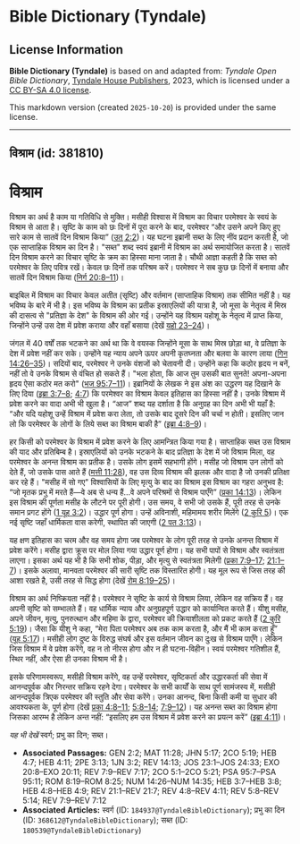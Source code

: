 # Bible Dictionary (Tyndale)

## License Information

**Bible Dictionary (Tyndale)** is based on and adapted from: _Tyndale Open Bible Dictionary_, [Tyndale House Publishers](https://tyndaleopenresources.com/), 2023, which is licensed under a [CC BY-SA 4.0 license](https://creativecommons.org/licenses/by-sa/4.0/legalcode.en).

This markdown version (created `2025-10-20`) is provided under the same license.



--------------------------------

## विश्राम (id: 381810)

विश्राम
=======

विश्राम का अर्थ है काम या गतिविधि से मुक्ति। मसीही विश्वास में विश्राम का विचार परमेश्वर के स्वयं के विश्राम से आता है। सृष्टि के काम को छः दिनों में पूरा करने के बाद, परमेश्वर “और उसने अपने किए हुए सारे काम से सातवें दिन विश्राम किया” ([उत् 2:2](https://ref.ly/Gen2:2))। यह घटना इब्रानी सब्त के लिए नींव प्रदान करती है, जो एक साप्ताहिक विश्राम का दिन है। "सब्त" शब्द स्वयं इब्रानी में विश्राम का अर्थ समायोजित करता है। सातवें दिन विश्राम करने का विचार सृष्टि के क्रम का हिस्सा माना जाता है। चौथी आज्ञा कहती है कि सब्त को परमेश्वर के लिए पवित्र रखें। केवल छः दिनों तक परिश्रम करें। परमेश्वर ने सब कुछ छः दिनों में बनाया और सातवें दिन विश्राम किया ([निर्ग 20:8–11](https://ref.ly/Exod20:8-Exod20:11))।

बाइबिल में विश्राम का विचार केवल अतीत (सृष्टि) और वर्तमान (साप्ताहिक विश्राम) तक सीमित नहीं है। यह भविष्य के बारे में भी है। इस भविष्य के विश्राम का प्रतीक इस्राएलियों की यात्रा है, जो मूसा के नेतृत्व में मिस्र की दासत्व से "प्रतिज्ञा के देश" के विश्राम की ओर गई। उन्होंने यह विश्राम यहोशू के नेतृत्व में प्राप्त किया, जिन्होंने उन्हें उस देश में प्रवेश कराया और वहाँ बसाया (देखें [यहो 23–24](https://ref.ly/Josh23:1-Josh24:33))।

जंगल में 40 वर्षों तक भटकने का अर्थ था कि वे वयस्क जिन्होंने मूसा के साथ मिस्र छोड़ा था, वे प्रतिज्ञा के देश में प्रवेश नहीं कर सके। उन्होंने यह न्याय अपने ऊपर अपनी कृतघ्नता और बलवा के कारण लाया ([गिन 14:26–35](https://ref.ly/Num14:26-Num14:35))। सदियों बाद, परमेश्वर ने उनके वंशजों को चेतावनी दी। उन्होंने कहा कि कठोर हृदय न बनें, नहीं तो वे उनके विश्राम से वंचित हो सकते हैं। "भला होता, कि आज तुम उसकी बात सुनते! अपना\-अपना हृदय ऐसा कठोर मत करो" ([भज 95:7–11](https://ref.ly/Ps95:7-Ps95:11))। इब्रानियों के लेखक ने इस अंश का उद्धरण यह दिखाने के लिए दिया ([इब्रा 3:7–8](https://ref.ly/Heb3:7-Heb3:8); [4:7](https://ref.ly/Heb4:7)) कि परमेश्वर का विश्राम केवल इतिहास का हिस्सा नहीं है। उनके विश्राम में प्रवेश करने का वादा अभी भी खुला है। “आज” शब्द यह दर्शाता है कि अनुग्रह का दिन अभी भी यहाँ है: “और यदि यहोशू उन्हें विश्राम में प्रवेश करा लेता, तो उसके बाद दूसरे दिन की चर्चा न होती। इसलिए जान लो कि परमेश्वर के लोगों के लिये सब्त का विश्राम बाकी है” ([इब्रा 4:8–9](https://ref.ly/Heb4:8-Heb4:9))।

हर किसी को परमेश्वर के विश्राम में प्रवेश करने के लिए आमन्त्रित किया गया है। साप्ताहिक सब्त उस विश्राम की याद और प्रतिबिम्ब है। इस्राएलियों को उनके भटकने के बाद प्रतिज्ञा के देश में जो विश्राम मिला, वह परमेश्वर के अनन्त विश्राम का प्रतीक है। उसके लोग इसमें सहभागी होंगे। मसीह जो विश्राम उन लोगों को देते हैं, जो उसके पास आते हैं ([मत्ती 11:28](https://ref.ly/Matt11:28)), वह उस दिव्य विश्राम की झलक और वादा है जो उनकी प्रतिक्षा कर रहे हैं। "मसीह में सो गए" विश्वासियों के लिए मृत्यु के बाद का विश्राम इस विश्राम का गहरा अनुभव है: “जो मृतक प्रभु में मरते हैं—वे अब से धन्य हैं...वे अपने परिश्रमों से विश्राम पाएँगे” ([प्रका 14:13](https://ref.ly/Rev14:13))। लेकिन इस विश्राम की पूर्णता मसीह के लौटने पर पूरी होगी। उस समय, वे सभी जो उसके हैं, पूरी तरह से उनके समान प्रगट होंगे ([1 यूह 3:2](https://ref.ly/1John3:2))। उद्धार पूर्ण होगा। उन्हें अविनाशी, महिमामय शरीर मिलेंगे ([2 कुरि 5](https://ref.ly/2Cor5:1-2Cor5:21))। एक नई सृष्टि जहाँ धार्मिकता वास करेगी, स्थापित की जाएगी ([2 पत 3:13](https://ref.ly/2Pet3:13))।

यह क्षण इतिहास का चरम और वह समय होगा जब परमेश्वर के लोग पूरी तरह से उनके अनन्त विश्राम में प्रवेश करेंगे। मसीह द्वारा क्रूस पर मोल लिया गया उद्धार पूर्ण होगा। यह सभी पापों से विश्राम और स्वतंत्रता लाएगा। इसका अर्थ यह भी है कि सभी शोक, पीड़ा, और मृत्यु से स्वतंत्रता मिलेगी ([प्रका 7:9–17](https://ref.ly/Rev7:9-Rev7:17); [21:1–7](https://ref.ly/Rev21:1-Rev21:7))। इसके अलावा, मानवता परमेश्वर की सारी सृष्टि तक विस्तारित होगी। यह मूल रूप से जिस तरह की आशा रखते है, उसी तरह से सिद्ध होगा (देखें [रोम 8:19–25](https://ref.ly/Rom8:19-Rom8:25))।

विश्राम का अर्थ निष्क्रियता नहीं है। परमेश्वर ने सृष्टि के कार्य से विश्राम लिया, लेकिन वह सक्रिय हैं। वह अपनी सृष्टि को सम्भालते हैं। वह धार्मिक न्याय और अनुग्रहपूर्ण उद्धार को कार्यान्वित करते हैं। यीशु मसीह, अपने जीवन, मृत्यु, पुनरुत्थान और महिमा के द्वारा, परमेश्वर की क्रियाशीलता को प्रकट करते हैं ([2 कुरि 5:19](https://ref.ly/2Cor5:19))। जैसा कि यीशु ने कहा, “मेरा पिता परमेश्वर अब तक काम करता है, और मैं भी काम करता हूँ” ([यूह 5:17](https://ref.ly/John5:17))। मसीही लोग दुष्ट के विरुद्ध संघर्ष और इस वर्तमान जीवन का दुःख से विश्राम पाएँगे। लेकिन जिस विश्राम में वे प्रवेश करेंगे, वह न तो नीरस होगा और न ही घटना\-विहीन। स्वयं परमेश्वर गतिशील हैं, स्थिर नहीं, और ऐसा ही उनका विश्राम भी है।

इसके परिणामस्वरूप, मसीही विश्राम करेंगे, वह उन्हें परमेश्वर, सृष्टिकर्ता और उद्धारकर्ता की सेवा में आनन्दपूर्वक और निरन्तर सक्रिय रहने देगा। परमेश्वर के सभी कार्यों के साथ पूर्ण सामंजस्य में, मसीही आनन्दपूर्वक त्रिएक परमेश्वर की स्तुति और सेवा करेंगे। उनका आनन्द, बिना किसी कमी या सुधार की आवश्यकता के, पूर्ण होगा (देखें [प्रका 4:8–11](https://ref.ly/Rev4:8-Rev4:11); [5:8–14](https://ref.ly/Rev5:8-Rev5:14); [7:9–12](https://ref.ly/Rev7:9-Rev7:12))। यह अनन्त सब्त का विश्राम होगा जिसका आरम्भ है लेकिन अन्त नहीं: “इसलिए हम उस विश्राम में प्रवेश करने का प्रयत्न करें” ([इब्रा 4:11](https://ref.ly/Heb4:11))।

*यह भी देखें* स्वर्ग; प्रभु का दिन; सब्त।

* **Associated Passages:** GEN 2:2; MAT 11:28; JHN 5:17; 2CO 5:19; HEB 4:7; HEB 4:11; 2PE 3:13; 1JN 3:2; REV 14:13; JOS 23:1–JOS 24:33; EXO 20:8–EXO 20:11; REV 7:9–REV 7:17; 2CO 5:1–2CO 5:21; PSA 95:7–PSA 95:11; ROM 8:19–ROM 8:25; NUM 14:26–NUM 14:35; HEB 3:7–HEB 3:8; HEB 4:8–HEB 4:9; REV 21:1–REV 21:7; REV 4:8–REV 4:11; REV 5:8–REV 5:14; REV 7:9–REV 7:12
* **Associated Articles:** स्वर्ग (ID: `184937@TyndaleBibleDictionary`); प्रभु का दिन (ID: `368612@TyndaleBibleDictionary`); सब्त (ID: `180539@TyndaleBibleDictionary`)


